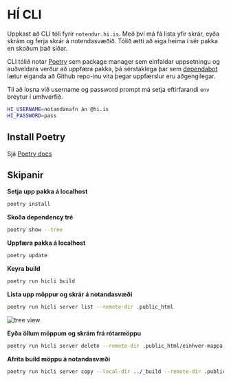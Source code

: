 # HÍ CLI
Uppkast að CLI tóli fyrir `notendur.hi.is`. Með því má fá lista yfir skrár, eyða skrám og ferja skrár á notendasvæðið. Tólið ætti að eiga heima í sér pakka en skoðum það síðar.

CLI tólið notar [Poetry](https://python-poetry.org/) sem package manager sem einfaldar uppsetningu og auðveldara verður að uppfæra pakka, þá sérstaklega þar sem [dependabot](https://dependabot.com/) lætur eiganda að Github repo-inu vita þegar uppfærslur eru aðgengilegar.


Til að losna við username og password prompt má setja eftirfarandi `env` breytur í umhverfið.

```sh
HI_USERNAME=notandanafn án @hi.is
HI_PASSWORD=pass
```

## Install Poetry
Sjá [Poetry docs](https://python-poetry.org/docs/#installation)


## Skipanir
**Setja upp pakka á localhost**
```sh
poetry install
```


**Skoða dependency tré**
```sh
poetry show --tree
```


**Uppfæra pakka á localhost**
```sh
poetry update
```


**Keyra build**
```sh
poetry run hicli build
```

**Lista upp möppur og skrár á notandasvæði**
```sh
poetry run hicli server list --remote-dir .public_html
```
![tree view](https://www.dropbox.com/s/yplhpvltuetizi9/2020-12-26_15-19.png?raw=1)


**Eyða öllum möppum og skrám frá rótarmöppu**
```sh
poetry run hicli server delete --remote-dir .public_html/einhver-mappa
```


**Afrita build möppu á notandasvæði**
```sh
poetry run hicli server copy --local-dir ../_build --remote-dir .public_html/einhver-mappa
```
